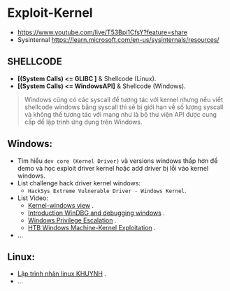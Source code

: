 # Exploit-Kernel
- https://www.youtube.com/live/T53Bpi1CfsY?feature=share
- Sysinternal https://learn.microsoft.com/en-us/sysinternals/resources/
## SHELLCODE
- __[(System Calls) <= GLIBC ]__ & Shellcode (Linux).
- __[(System Calls) <= WindowsAPI]__ & Shellcode (Windows).
> Windows cũng có các syscall để tương tác với kernel nhưng nếu viết shellcode windows bằng syscall thì sẽ bị giới hạn về số lượng syscall và không thể tương tác với mạng như là bộ thư viện API được cung cấp để lập trình ứng dụng trên Windows.

## Windows:

- Tìm hiểu `dev core (Kernel Driver)` và versions windows thấp hơn để demo và học exploit driver kernel hoặc add driver bị lỗi vào kernel windows.
- List challenge hack driver kernel windows:
  * `HackSys Extreme Vulnerable Driver - Windows Kernel`.
- List Video:
    * [Kernel-windows view](https://www.youtube.com/watch?v=9h1FsOISwX0&list=PLt9cUwGw6CYHWuMtGHSgdLUaTo7aa2lEr) .
    * [Introduction WinDBG and debugging windows](https://www.youtube.com/watch?v=8zBpqc3HkSE&list=PLhx7-txsG6t6n_E2LgDGqgvJtCHPL7UFu) .
    * [Windows Privilege Escalation](https://www.youtube.com/watch?v=hVth_4m9H6U&list=PLlrnAg4kKF3puXLI0JyltbNJOC2R2HVFk) .
    * [HTB Windows Machine-Kernel Exploitation](https://www.youtube.com/watch?v=a4qVEO4IArw) .
- ...
  
## Linux:
- [Lập trình nhân linux KHUYNH](https://www.youtube.com/@KHuynh/playlists) .
- ...
